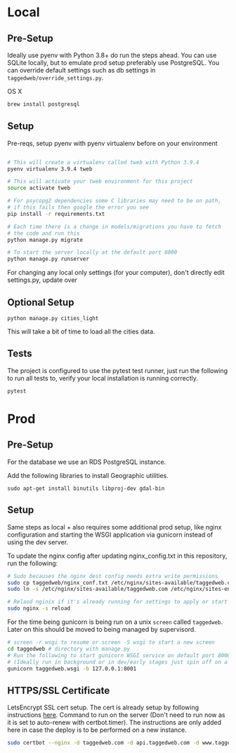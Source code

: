 # Local

## Pre-Setup
Ideally use pyenv with Python 3.8+ do run the steps ahead. You can use SQLite locally, but to emulate prod
setup preferably use PostgreSQL. You can override default settings such as db settings in `taggedweb/override_settings.py`.


OS X
```zsh
brew install postgresql
```

## Setup

Pre-reqs, setup pyenv with pyenv virtualenv before on your environment

```bash

# This will create a virtualenv called tweb with Python 3.9.4
pyenv virtualenv 3.9.4 tweb

# This will activate your tweb environment for this project
source activate tweb

# For psycopg2 dependencies some C libraries may need to be on path,
# if this fails then google the error you see
pip install -r requirements.txt

# Each time there is a change in models/migrations you have to fetch
# the code and run this
python manage.py migrate

# To start the server locally at the default port 8000
python manage.py runserver
```

For changing any local only settings (for your computer), don't directly edit settings.py, update over

## Optional Setup

    python manage.py cities_light

This will take a bit of time to load all the cities data.

## Tests

The project is configured to use the pytest test runner, just run the following to run all tests to,
verify your local installation is running correctly.

    pytest

# Prod

## Pre-Setup

For the database we use an RDS PostgreSQL instance.

Add the following libraries to install Geographic utilities.

    sudo apt-get install binutils libproj-dev gdal-bin

## Setup

Same steps as local + also requires some additional prod setup, like nginx configuration and starting the WSGI application
via gunicorn instead of using the dev server.

To update the nginx config after updating nginx_config.txt in this repository, run the following:

```bash
# Sudo becauses the nginx dest config needs extra write permissions
sudo cp taggedweb/nginx_conf.txt /etc/nginx/sites-available/taggedweb.com
sudo ln -s /etc/nginx/sites-available/taggedweb.com /etc/nginx/sites-enabled/taggedweb.com

# Relaod nginix if it's already running for settings to apply or start it
sudo nginx -s reload
```

For the time being gunicorn is being run on a unix `screen` called `taggedweb`. Later on this should be moved to being managed by supervisord.

```bash
# screen -r wsgi to resume or screen -S wsgi to start a new screen
cd taggedweb # directory with manage.py
# Run the following to start gunicorn WSGI service on default port 8000
# (Ideally run in background or in dev/early stages just spin off on a screen)
gunicorn taggedweb.wsgi -b 127.0.0.1:8001
```


## HTTPS/SSL Certificate

LetsEncrypt SSL cert setup. The cert is already setup by following instructions [here](https://www.digitalocean.com/community/tutorials/how-to-secure-nginx-with-let-s-encrypt-on-ubuntu-20-04).
Command to run on the server (Don't need to run now as it is set to auto-renew with certbot.timer). The instructions are
only added here in case the deploy is to be performed on a new instance.

```bash
sudo certbot --nginx -d taggedweb.com -d api.taggedweb.com -d www.taggedweb.com
```
